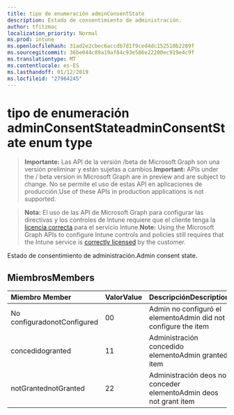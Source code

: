 ```yaml
---
title: tipo de enumeración adminConsentState
description: Estado de consentimiento de administración.
author: tfitzmac
localization_priority: Normal
ms.prod: intune
ms.openlocfilehash: 31ad2e2cbec6accdb7d1f9ced4dc152510b2289f
ms.sourcegitcommit: 36be044c89a19af84c93e586e22200ec919e4c9f
ms.translationtype: MT
ms.contentlocale: es-ES
ms.lasthandoff: 01/12/2019
ms.locfileid: "27964245"
---
```

# <a name="adminconsentstate-enum-type"></a><span data-ttu-id="de12f-103">tipo de enumeración adminConsentState</span><span class="sxs-lookup"><span data-stu-id="de12f-103">adminConsentState enum type</span></span>

> <span data-ttu-id="de12f-104">**Importante:** Las API de la versión /beta de Microsoft Graph son una versión preliminar y están sujetas a cambios.</span><span class="sxs-lookup"><span data-stu-id="de12f-104">**Important:** APIs under the / beta version in Microsoft Graph are in preview and are subject to change.</span></span> <span data-ttu-id="de12f-105">No se permite el uso de estas API en aplicaciones de producción.</span><span class="sxs-lookup"><span data-stu-id="de12f-105">Use of these APIs in production applications is not supported.</span></span>

> <span data-ttu-id="de12f-106">**Nota:** El uso de las API de Microsoft Graph para configurar las directivas y los controles de Intune requiere que el cliente tenga la [licencia correcta](https://go.microsoft.com/fwlink/?linkid=839381) para el servicio Intune.</span><span class="sxs-lookup"><span data-stu-id="de12f-106">**Note:** Using the Microsoft Graph APIs to configure Intune controls and policies still requires that the Intune service is [correctly licensed](https://go.microsoft.com/fwlink/?linkid=839381) by the customer.</span></span>

<span data-ttu-id="de12f-107">Estado de consentimiento de administración.</span><span class="sxs-lookup"><span data-stu-id="de12f-107">Admin consent state.</span></span>
## <a name="members"></a><span data-ttu-id="de12f-108">Miembros</span><span class="sxs-lookup"><span data-stu-id="de12f-108">Members</span></span>
|<span data-ttu-id="de12f-109">Miembro	</span><span class="sxs-lookup"><span data-stu-id="de12f-109">Member</span></span>|<span data-ttu-id="de12f-110">Valor</span><span class="sxs-lookup"><span data-stu-id="de12f-110">Value</span></span>|<span data-ttu-id="de12f-111">Descripción</span><span class="sxs-lookup"><span data-stu-id="de12f-111">Description</span></span>|
|:---|:---|:---|
|<span data-ttu-id="de12f-112">No configurado</span><span class="sxs-lookup"><span data-stu-id="de12f-112">notConfigured</span></span>|<span data-ttu-id="de12f-113">0</span><span class="sxs-lookup"><span data-stu-id="de12f-113">0</span></span>|<span data-ttu-id="de12f-114">Admin no configuró el elemento</span><span class="sxs-lookup"><span data-stu-id="de12f-114">Admin did not configure the item</span></span>|
|<span data-ttu-id="de12f-115">concedido</span><span class="sxs-lookup"><span data-stu-id="de12f-115">granted</span></span>|<span data-ttu-id="de12f-116">1</span><span class="sxs-lookup"><span data-stu-id="de12f-116">1</span></span>|<span data-ttu-id="de12f-117">Administración concedido elemento</span><span class="sxs-lookup"><span data-stu-id="de12f-117">Admin granted item</span></span>|
|<span data-ttu-id="de12f-118">notGranted</span><span class="sxs-lookup"><span data-stu-id="de12f-118">notGranted</span></span>|<span data-ttu-id="de12f-119">2</span><span class="sxs-lookup"><span data-stu-id="de12f-119">2</span></span>|<span data-ttu-id="de12f-120">Administración deos no conceder elemento</span><span class="sxs-lookup"><span data-stu-id="de12f-120">Admin deos not grant item</span></span>|





